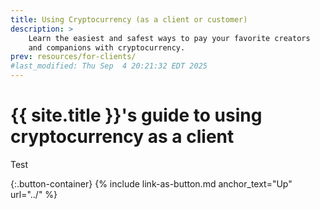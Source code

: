 ```yaml
---
title: Using Cryptocurrency (as a client or customer)
description: >
    Learn the easiest and safest ways to pay your favorite creators
    and companions with cryptocurrency.
prev: resources/for-clients/
#last_modified: Thu Sep  4 20:21:32 EDT 2025
---
```


# {{ site.title }}'s guide to using cryptocurrency as a client

Test

{:.button-container}
{% include link-as-button.md anchor_text="Up" url="../" %}
